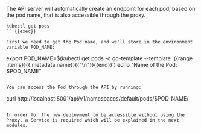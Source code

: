 The API server will automatically create an endpoint for each pod, based on the pod name, that is also accessible through the proxy.
```
kubectl get pods
```{{exec}}

First we need to get the Pod name, and we'll store in the environment variable POD_NAME:

```
export POD_NAME=$(kubectl get pods -o go-template --template '{{range .items}}{{.metadata.name}}{{"\n"}}{{end}}')
echo "Name of the Pod: $POD_NAME"
```{{exec}}

You can access the Pod through the API by running:

```
curl http://localhost:8001/api/v1/namespaces/default/pods/$POD_NAME/
```{{exec}}

In order for the new deployment to be accessible without using the Proxy, a Service is required which will be explained in the next modules.
